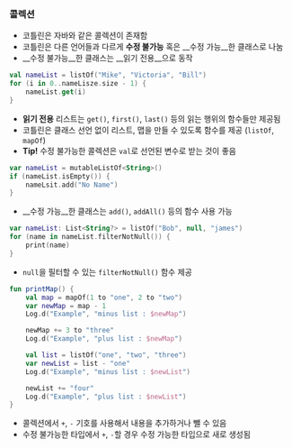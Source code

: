 ### 콜렉션

- 코틀린은 자바와 같은 콜렉션이 존재함
- 코틀린은 다른 언어들과 다르게 __수정 불가능__ 혹은 __수정 가능__한 클래스로 나눔
- __수정 불가능__한 클래스는 __읽기 전용__으로 동작

```kotlin
val nameList = listOf("Mike", "Victoria", "Bill")
for (i in 0..nameLisze.size - 1) {
	nameList.get(i)
}
```

- __읽기 전용__ 리스트는 `get()`, `first()`, `last()` 등의 읽는 행위의 함수들만 제공됨
- 코틀린은 클래스 선언 없이 리스트, 맵을 만들 수 있도록 함수를 제공 (`listOf`, `mapOf`)
- __Tip!__ 수정 불가능한 콜렉션은 `val`로 선언된 변수로 받는 것이 좋음

```kotlin
var nameList = mutableListOf<String>()
if (nameList.isEmpty()) {
	nameLsit.add("No Name")
}
```

- __수정 가능__한 클래스는 `add()`, `addAll()` 등의 함수 사용 가능

```kotlin
var nameList: List<String?> = listOf("Bob", null, "james")
for (name in nameList.filterNotNull()) {
	print(name)
}
```

- `null`을 필터할 수 있는 `filterNotNull()` 함수 제공

```kotlin
fun printMap() {
	val map = mapOf(1 to "one", 2 to "two")
	var newMap = map - 1
	Log.d("Example", "minus list : $newMap")

	newMap += 3 to "three"
	Log.d("Example", "plus list : $newMap")

	val list = listOf("one", "two", "three")
	var newList = list - "one"
	Log.d("Example", "minus list : $newList")

	newList += "four"
	Log.d("Example", "plus list : $newList")
}
```

- 콜렉션에서 `+`, `-` 기호를 사용해서 내용을 추가하거나 뺄 수 있음
- 수정 불가능한 타입에서 `+`, `-`할 경우 수정 가능한 타입으로 새로 생성됨